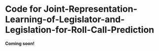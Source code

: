 # Code for Joint-Representation-Learning-of-Legislator-and-Legislation-for-Roll-Call-Prediction
**Coming soon!**